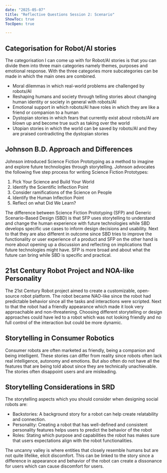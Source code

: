 ```yaml
---
date: "2025-05-07"
title: "Reflective Questions Session 2: Scenario"
ShowToc: true
TocOpen: true

---
```

## Categorisation for Robot/AI stories
The categorisation I can come up with for Robot/AI stories is that you can divide them into three main categories namely themes, purposes and emotional response. With the three categories more subcategories can be made in which the main ones are combined.

- Moral dilemmas in which real-world problems are challenged by robots/AI
- Reshaping humans and society through telling stories about changing human identity or society in general with robots/AI
- Emotional support in which robots/AI have roles in which they are like a friend or companion to a human
- Dystopian stories in which fears that currently exist about robots/AI are blown up and become true such as taking over the world
- Utopian stories in which the world can be saved by robots/AI and they are praised contradicting the dystopian stories

## Johnson B.D. Approach and Differences
Johnson introduced Science Fiction Prototyping as a method to imagine and explore future technologies through storytelling. Johnson advocates the following five step process for writing Science Fiction Prototypes:
1. Pick Your Science and Build Your World
2. Identify the Scientific Inflection Point
3. Consider ramifications of the Science on People
4. Identify the Human Inflection Point
5. Reflect on what Did We Learn?

The difference between Science Fiction Prototyping (SFP) and Generic Scenario-Based Design (SBD) is that SFP uses storytelling to understand and change the human experience with future technologies while SBD develops specific use cases to inform design decisions and usability. Next to that they are also different in outcome since SBD tries to improve the functionality or user experience of a product and SFP on the other hand is more about opening up a discussion and reflecting on implications that future technologies might have. SFP is more broad and about what the future can bring while SBD is specific and practical.

## 21st Century Robot Project and NOA-like Personality
The 21st Century Robot project aimed to create a customizable, open-source robot platform. The robot became NAO-like since the robot had predictable behavior since all the tasks and interactions were scripted. Next to that the robot had a friendly appearance which made it look very approachable and non-threatening. Choosing different storytelling or design approaches could have led to a robot which was not looking friendly and no full control of the interaction but could be more dynamic. 

## Storytelling in Consumer Robotics
Consumer robots are often marketed as friendly, being a companion and being intelligent. These stories can differ from reality since robots often lack real intelligence, autonomy and emotions. But also often do not have all the features that are being told about since they are technically unachievable. The stories often disappoint users and are misleading.

## Storytelling Considerations in SRD
The storytelling aspects which you should consider when designing social robots are:
- Backstories: A background story for a robot can help create relatability and connection.
- Personality: Creating a robot that has well-defined and consistent personality features helps users to predict the behavior of the robot
- Roles: Stating which purpose and capabilities the robot has makes sure that users expectations align with the robot functionalities.

The uncanny valley is where entities that closely resemble humans but are not quite lifelike, elicit discomfort. This can be linked to the story since a difference in appearance and behavior of the robot can create a dissonance for users which can cause discomfort for users.